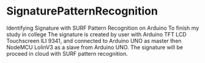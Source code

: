 # SignaturePatternRecognition
Identifying Signature with SURF Pattern Recognition on Arduino
To finish my study in college
The signature is created by user with Arduino TFT LCD Touchscreen ILI 9341, and connected to Arduino UNO as master then NodeMCU LolinV3 as a slave from Arduino UNO. The signature will be proceed in cloud with SURF pattern recognition.
